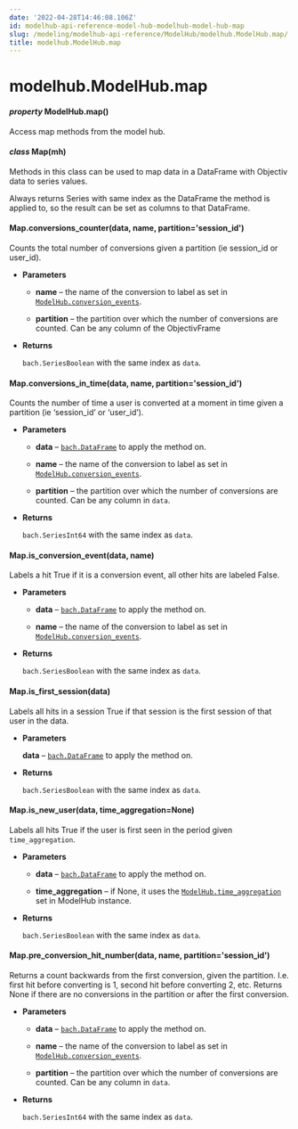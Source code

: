 ```yaml
---
date: '2022-04-28T14:46:08.106Z'
id: modelhub-api-reference-model-hub-modelhub-model-hub-map
slug: /modeling/modelhub-api-reference/ModelHub/modelhub.ModelHub.map/
title: modelhub.ModelHub.map
---
```


# modelhub.ModelHub.map


#### _property_ ModelHub.map()
Access map methods from the model hub.


#### _class_ Map(mh)
Methods in this class can be used to map data in a DataFrame with Objectiv data to series values.

Always returns Series with same index as the DataFrame the method is applied to, so the result can be set
as columns to that DataFrame.

<!-- !! processed by numpydoc !! -->

#### Map.conversions_counter(data, name, partition='session_id')
Counts the total number of conversions given a partition (ie session_id
or user_id).


* **Parameters**

    
    * **name** – the name of the conversion to label as set in
    [`ModelHub.conversion_events`](modelhub.ModelHub.conversion-events/#modelhub.ModelHub.conversion-events).


    * **partition** – the partition over which the number of conversions are counted. Can be any column
    of the ObjectivFrame



* **Returns**

    `bach.SeriesBoolean` with the same index as `data`.


<!-- !! processed by numpydoc !! -->

#### Map.conversions_in_time(data, name, partition='session_id')
Counts the number of time a user is converted at a moment in time given a partition (ie ‘session_id’
or ‘user_id’).


* **Parameters**

    
    * **data** – [`bach.DataFrame`](../../bach/api-reference/DataFrame/bach.DataFrame/#bach.DataFrame) to apply the method on.


    * **name** – the name of the conversion to label as set in
    [`ModelHub.conversion_events`](modelhub.ModelHub.conversion-events/#modelhub.ModelHub.conversion-events).


    * **partition** – the partition over which the number of conversions are counted. Can be any column
    in `data`.



* **Returns**

    `bach.SeriesInt64` with the same index as `data`.


<!-- !! processed by numpydoc !! -->

#### Map.is_conversion_event(data, name)
Labels a hit True if it is a conversion event, all other hits are labeled False.


* **Parameters**

    
    * **data** – [`bach.DataFrame`](../../bach/api-reference/DataFrame/bach.DataFrame/#bach.DataFrame) to apply the method on.


    * **name** – the name of the conversion to label as set in
    [`ModelHub.conversion_events`](modelhub.ModelHub.conversion-events/#modelhub.ModelHub.conversion-events).



* **Returns**

    `bach.SeriesBoolean` with the same index as `data`.


<!-- !! processed by numpydoc !! -->

#### Map.is_first_session(data)
Labels all hits in a session True if that session is the first session of that user in the data.


* **Parameters**

    **data** – [`bach.DataFrame`](../../bach/api-reference/DataFrame/bach.DataFrame/#bach.DataFrame) to apply the method on.



* **Returns**

    `bach.SeriesBoolean` with the same index as `data`.


<!-- !! processed by numpydoc !! -->

#### Map.is_new_user(data, time_aggregation=None)
Labels all hits True if the user is first seen in the period given `time_aggregation`.


* **Parameters**

    
    * **data** – [`bach.DataFrame`](../../bach/api-reference/DataFrame/bach.DataFrame/#bach.DataFrame) to apply the method on.


    * **time_aggregation** – if None, it uses the [`ModelHub.time_aggregation`](modelhub.ModelHub.time-aggregation/#modelhub.ModelHub.time-aggregation) set in ModelHub
    instance.



* **Returns**

    `bach.SeriesBoolean` with the same index as `data`.


<!-- !! processed by numpydoc !! -->

#### Map.pre_conversion_hit_number(data, name, partition='session_id')
Returns a count backwards from the first conversion, given the partition. I.e. first hit before
converting is 1, second hit before converting 2, etc. Returns None if there are no conversions
in the partition or after the first conversion.


* **Parameters**

    
    * **data** – [`bach.DataFrame`](../../bach/api-reference/DataFrame/bach.DataFrame/#bach.DataFrame) to apply the method on.


    * **name** – the name of the conversion to label as set in
    [`ModelHub.conversion_events`](modelhub.ModelHub.conversion-events/#modelhub.ModelHub.conversion-events).


    * **partition** – the partition over which the number of conversions are counted. Can be any column
    in `data`.



* **Returns**

    `bach.SeriesInt64` with the same index as `data`.


<!-- !! processed by numpydoc !! -->
<!-- !! processed by numpydoc !! -->
